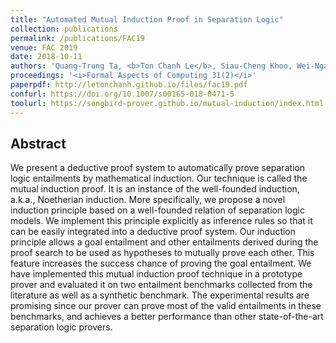 ```yaml
---
title: "Automated Mutual Induction Proof in Separation Logic"
collection: publications
permalink: /publications/FAC19
venue: FAC 2019
date: 2018-10-11
authors: 'Quang-Trung Ta, <b>Ton Chanh Le</b>, Siau-Cheng Khoo, Wei-Ngan Chin'
proceedings: '<i>Formal Aspects of Computing 31(2)</i>'
paperpdf: http://letonchanh.github.io/files/fac19.pdf
confurl: https://doi.org/10.1007/s00165-018-0471-5
toolurl: https://songbird-prover.github.io/mutual-induction/index.html
---
```


## Abstract
We present a deductive proof system to automatically prove separation logic entailments by mathematical induction. Our technique is called the mutual induction proof. It is an instance of the well-founded induction, a.k.a., Noetherian induction. More specifically, we propose a novel induction principle based on a well-founded relation of separation logic models. We implement this principle explicitly as inference rules so that it can be easily integrated into a deductive proof system. Our induction principle allows a goal entailment and other entailments derived during the proof search to be used as hypotheses to mutually prove each other. This feature increases the success chance of proving the goal entailment. We have implemented this mutual induction proof technique in a prototype prover and evaluated it on two entailment benchmarks collected from the literature as well as a synthetic benchmark. The experimental results are promising since our prover can prove most of the valid entailments in these benchmarks, and achieves a better performance than other state-of-the-art separation logic provers.
